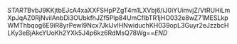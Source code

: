 $START$BvbJ9KKjtbEJcA4xaXXFSHpPZgT4m1LXVbj6/iJ0iYUimvjZ/VtRUHiLmXpJqAZ0RjNvilAnbDi3OUbkfhJZf5Plp84UmCfIbTR1jHO032e8wZ71MESLkpWMThbqog6E9iR8yrPewI9Ncx7JklJvIHNwiduchKH039opL3Guyr2eJzzbcHLKy3eBjAkcYUoKh2YXk5J4p6kz6RdMsQ78Wg==$END$